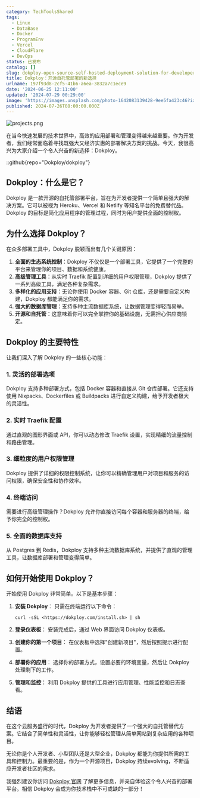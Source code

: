 ```yaml
---
category: TechToolsShared
tags:
  - Linux
  - DataBase
  - Docker
  - ProgramEnv
  - Vercel
  - CloudFlare
  - DevOps
status: 已发布
catalog: []
slug: dokploy-open-source-self-hosted-deployment-solution-for-developers
title: Dokploy：开源自托管部署的新选择
urlname: 197f93d8-2cf5-41b6-a6ea-3832a7c1ece9
date: '2024-06-25 12:11:00'
updated: '2024-07-29 00:29:00'
image: 'https://images.unsplash.com/photo-1642083139428-9ee5fa423c46?ixlib=rb-4.0.3&q=85&fm=jpg&crop=entropy&cs=srgb'
published: 2024-07-26T08:00:00.000Z
---
```


![projects.png](https://prod-files-secure.s3.us-west-2.amazonaws.com/5d24fe63-e567-4804-86f9-9fdc62e13082/adfdc1fe-2109-46ac-9ad4-f50e8631f20c/projects.png?X-Amz-Algorithm=AWS4-HMAC-SHA256&X-Amz-Content-Sha256=UNSIGNED-PAYLOAD&X-Amz-Credential=ASIAZI2LB466QDIWHVWD%2F20250411%2Fus-west-2%2Fs3%2Faws4_request&X-Amz-Date=20250411T213346Z&X-Amz-Expires=3600&X-Amz-Security-Token=IQoJb3JpZ2luX2VjEEwaCXVzLXdlc3QtMiJIMEYCIQCv9%2F%2F6MSS%2BjDTJxBwIo9l%2BGaNFPTCnZmJu0OFqVYekFAIhANHMrB3m3UJBWW4%2BEvEOgZ6cq0b576Y4GhjH%2B4JJqTfCKogECMX%2F%2F%2F%2F%2F%2F%2F%2F%2F%2FwEQABoMNjM3NDIzMTgzODA1Igxbdq%2FxRPHd2H3WvCwq3AMn5WD6lGnPGTzefD3ersS%2BOSWc43WEc0PB9E%2FqEJaWHNRNGBZ3L1ihT%2FMRSgPOPsjBUATLPwXRlejPUV7oqG6GU2roBBWnA%2By9PctBTjbNnqJxUCKj0TJdAo4qzZ%2F4wsB7EBNii4XO8C88EVLGyuYRgaMARkSpMtaxwJzOiawZueTmgNdjhzFBjkPmMAHwtiH2yNIVrRt%2FmztJD9FvUa%2FT29uNJ%2F8FxUxKEjbQgTks1mBZ09IFcR0lEw1D%2B7rXHOtmvgSXb98KWhU%2FNAdRgHrTGsZzIFRb1LxepGPB3A91LW3j5ZrNXWNz67S078vWbKR7sra4uhhykuj9wr2GvfL8L8jO5PGy2ds56Mk1psRjYXlNCirRyzal%2BpnfGHK6boYlMfk7C4UV1ZA6MewYMMkJvwq%2BtPrdfpMICFZqbDPh0FnrqSaIXuOW13PgHQMBlRW5ZtRnphQXmJBy7F8Y4OnDdcVWo8N83a3QuratS5N8zbqV6FpVtNtJFpS8dio0c4fm9AFsFkRZaIWq4Xo8vNqQHbS5GkWq60juZMgmm7CRChR5HwtAacM1BqFd0Fiu9NUpvEifKrv3f%2FYgRnKX8NcCY%2By5ENLRJfw2DMkdnavmzy%2BLZzzB%2BMPu0DHfwTCq7%2BW%2FBjqkAdpqCR1B%2Ftpt6%2BpsEnXbfsRqtrUsAs4RPb4iusp1n7T%2F9BLAtTZKhYtQkmf9C26D5CIiThoXwC03zIQab5tkvksHRFeDGbj02V8a9qzrFkcq6WyAEbUQuwBF0AeEFnxsyBvd6DW%2BsXicFUzfvJ%2BynacumEttgHLYtID%2F3Qngy3NSOnxLnha1Oyqg8oVcj1evlpAvYu3PiMaAuSvV6Bis33MoOzMy&X-Amz-Signature=f796fab9b1cc80b30c018b3b28f2770fb03bce1744250bc4e889bba38ea0b54d&X-Amz-SignedHeaders=host&x-id=GetObject)


在当今快速发展的技术世界中，高效的应用部署和管理变得越来越重要。作为开发者，我们经常面临着寻找既强大又经济实惠的部署解决方案的挑战。今天，我很高兴为大家介绍一个令人兴奋的新选择：Dokploy。


::github{repo="Dokploy/dokploy"}


## Dokploy：什么是它？


Dokploy 是一款开源的自托管部署平台，旨在为开发者提供一个简单且强大的解决方案。它可以被视为 Heroku、Vercel 和 Netlify 等知名平台的免费替代品。Dokploy 的目标是简化应用程序的管理过程，同时为用户提供全面的控制权。


## 为什么选择 Dokploy？


在众多部署工具中，Dokploy 脱颖而出有几个关键原因：

1. **全面的生态系统控制**：Dokploy 不仅仅是一个部署工具，它提供了一个完整的平台来管理你的项目、数据和系统健康。
2. **高级管理工具**：从实时 Traefik 配置到详细的用户权限管理，Dokploy 提供了一系列高级工具，满足各种复杂需求。
3. **多样化的应用支持**：无论你使用 Docker 容器、Git 仓库，还是需要自定义构建，Dokploy 都能满足你的需求。
4. **强大的数据库管理**：支持多种主流数据库系统，让数据管理变得轻而易举。
5. **开源和自托管**：这意味着你可以完全掌控你的基础设施，无需担心供应商锁定。

## Dokploy 的主要特性


让我们深入了解 Dokploy 的一些核心功能：


### 1. 灵活的部署选项


Dokploy 支持多种部署方式，包括 Docker 容器和直接从 Git 仓库部署。它还支持使用 Nixpacks、Dockerfiles 或 Buildpacks 进行自定义构建，给予开发者极大的灵活性。


### 2. 实时 Traefik 配置


通过直观的图形界面或 API，你可以动态修改 Traefik 设置，实现精细的流量控制和路由管理。


### 3. 细粒度的用户权限管理


Dokploy 提供了详细的权限控制系统，让你可以精确管理用户对项目和服务的访问权限，确保安全性和协作效率。


### 4. 终端访问


需要进行高级管理操作？Dokploy 允许你直接访问每个容器和服务器的终端，给予你完全的控制权。


### 5. 全面的数据库支持


从 Postgres 到 Redis，Dokploy 支持多种主流数据库系统，并提供了直观的管理工具，让数据库部署和管理变得简单。


## 如何开始使用 Dokploy？


开始使用 Dokploy 非常简单。以下是基本步骤：

1. **安装 Dokploy**：
只需在终端运行以下命令：

    ```plain text
    curl -sSL <https://dokploy.com/install.sh> | sh
    ```

2. **登录仪表板**：
安装完成后，通过 Web 界面访问 Dokploy 仪表板。
3. **创建你的第一个项目**：
在仪表板中选择"创建新项目"，然后按照提示进行配置。
4. **部署你的应用**：
选择你的部署方式，设置必要的环境变量，然后让 Dokploy 处理剩下的工作。
5. **管理和监控**：
利用 Dokploy 提供的工具进行应用管理、性能监控和日志查看。

## 结语


在这个云服务盛行的时代，Dokploy 为开发者提供了一个强大的自托管替代方案。它结合了简单性和灵活性，让你能够轻松管理从简单网站到复杂应用的各种项目。


无论你是个人开发者、小型团队还是大型企业，Dokploy 都能为你提供所需的工具和控制力。最重要的是，作为一个开源项目，Dokploy 持续evolving，不断适应开发者社区的需求。


我强烈建议你访问 [Dokploy 官网](https://dokploy.com/) 了解更多信息，并亲自体验这个令人兴奋的部署平台。相信 Dokploy 会成为你技术栈中不可或缺的一部分！

